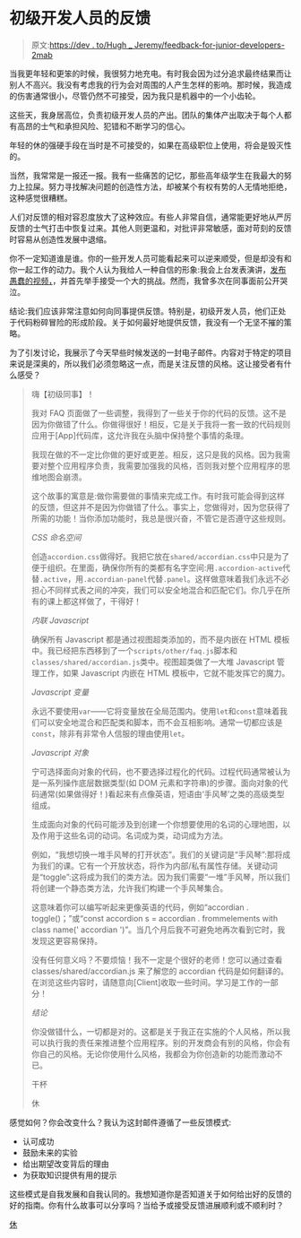 # 初级开发人员的反馈

> 原文:[https://dev . to/Hugh _ Jeremy/feedback-for-junior-developers-2mab](https://dev.to/hugh_jeremy/feedback-for-junior-developers-2mab)

当我更年轻和更笨的时候，我很努力地充电。有时我会因为过分追求最终结果而让别人不高兴。我没有考虑我的行为会对周围的人产生怎样的影响。那时候，我造成的伤害通常很小，尽管仍然不可接受，因为我只是机器中的一个小齿轮。

这些天，我身居高位，负责初级开发人员的产出。团队的集体产出取决于每个人都有高昂的士气和承担风险、犯错和不断学习的信心。

年轻的休的强硬手段在当时是不可接受的，如果在高级职位上使用，将会是毁灭性的。

当然，我常常是一报还一报。我有一些痛苦的记忆，那些高年级学生在我最大的努力上拉屎。努力寻找解决问题的创造性方法，却被某个有权有势的人无情地拒绝，这种感觉很糟糕。

人们对反馈的相对容忍度放大了这种效应。有些人非常自信，通常能更好地从严厉反馈的士气打击中恢复过来。其他人则更温和，对批评非常敏感，面对苛刻的反馈时容易从创造性发展中退缩。

你不一定知道谁是谁。你的一些开发人员可能看起来可以逆来顺受，但是却没有和你一起工作的动力。我个人认为我给人一种自信的形象:我会上台发表演讲，[发布愚蠢的视频，](https://twitter.com/hugh_jeremy/status/1133739308169359368)，并首先举手接受一个大的挑战。然而，我曾多次在同事面前公开哭泣。

结论:我们应该非常注意如何向同事提供反馈。特别是，初级开发人员，他们正处于代码粉碎冒险的形成阶段。关于如何最好地提供反馈，我没有一个无坚不摧的策略。

为了引发讨论，我展示了今天早些时候发送的一封电子邮件。内容对于特定的项目来说是深奥的，所以我们必须忽略这一点，而是关注反馈的风格。这让接受者有什么感受？

> 嗨【初级同事】！
> 
> 我对 FAQ 页面做了一些调整，我得到了一些关于你的代码的反馈。这不是因为你做错了什么。你做得很好！相反，它是关于我将一套一致的代码规则应用于[App]代码库，这允许我在头脑中保持整个事情的条理。
> 
> 我现在做的不一定比你做的更好或更差。相反，这只是我的风格。因为我需要对整个应用程序负责，我需要加强我的风格，否则我对整个应用程序的思维地图会崩溃。
> 
> 这个故事的寓意是:做你需要做的事情来完成工作。有时我可能会得到这样的反馈，但这并不是因为你做错了什么。事实上，您做得对，因为您获得了所需的功能！当你添加功能时，我总是很兴奋，不管它是否遵守这些规则。
> 
> *CSS 命名空间*
> 
> 创造`accordion.css`做得好。我把它放在`shared/accordian.css`中只是为了便于组织。在里面，确保你所有的类都有名字空间:用`.accordion-active`代替`.active`，用`.accordian-panel`代替`.panel`。这样做意味着我们永远不必担心不同样式表之间的冲突，我们可以安全地混合和匹配它们。你几乎在所有的课上都这样做了，干得好！
> 
> *内联 Javascript*
> 
> 确保所有 Javascript 都是通过视图超类添加的，而不是内嵌在 HTML 模板中。我已经把东西移到了一个`scripts/other/faq.js`脚本和`classes/shared/accordian.js`类中。视图超类做了一大堆 Javascript 管理工作，如果 Javascript 内嵌在 HTML 模板中，它就不能发挥它的魔力。
> 
> *Javascript 变量*
> 
> 永远不要使用`var`——它将变量放在全局范围内。使用`let`和`const`意味着我们可以安全地混合和匹配类和脚本，而不会互相影响。通常一切都应该是`const`，除非有非常令人信服的理由使用`let`。
> 
> *Javascript 对象*
> 
> 宁可选择面向对象的代码，也不要选择过程化的代码。过程代码通常被认为是一系列操作底层数据类型(如 DOM 元素和字符串)的步骤。面向对象的代码通常(如果做得好！)看起来有点像英语，短语由‘手风琴’之类的高级类型组成。
> 
> 生成面向对象的代码可能涉及到创建一个你想要使用的名词的心理地图，以及作用于这些名词的动词。名词成为类，动词成为方法。
> 
> 例如，“我想切换一堆手风琴的打开状态”。我们的关键词是“手风琴”:那将成为我们的课。它有一个开放状态，将作为内部/私有属性存储。关键动词是“toggle”:这将成为我们的类方法。因为我们需要“一堆”手风琴，所以我们将创建一个静态类方法，允许我们构建一个手风琴集合。
> 
> 这意味着你可以编写听起来更像英语的代码，例如“accordian . toggle()；”或“const accordion s = accordian . frommelements with class name(' accordian ')”。当几个月后我不可避免地再次看到它时，我发现这更容易保持。
> 
> 没有任何意义吗？不要烦恼！我不一定是个很好的老师！您可以通过查看 classes/shared/accordian.js 来了解您的 accordian 代码是如何翻译的。在浏览这些内容时，请随意向[Client]收取一些时间。学习是工作的一部分！
> 
> *结论*
> 
> 你没做错什么，一切都是对的。这都是关于我正在实施的个人风格，所以我可以执行我的责任来推进整个应用程序。别的开发商会有别的风格，你会有你自己的风格。无论你使用什么风格，我都会为你创造新的功能而激动不已。
> 
> 干杯
> 
> 休

感觉如何？你会改变什么？我认为这封邮件遵循了一些反馈模式:

*   认可成功
*   鼓励未来的实验
*   给出期望改变背后的理由
*   为获取知识提供有用的提示

这些模式是自我发展和自我认同的。我想知道你是否知道关于如何给出好的反馈的好的指南。你有什么故事可以分享吗？当给予或接受反馈进展顺利或不顺利时？

[休](https://twitter.com/hugh_jeremy)